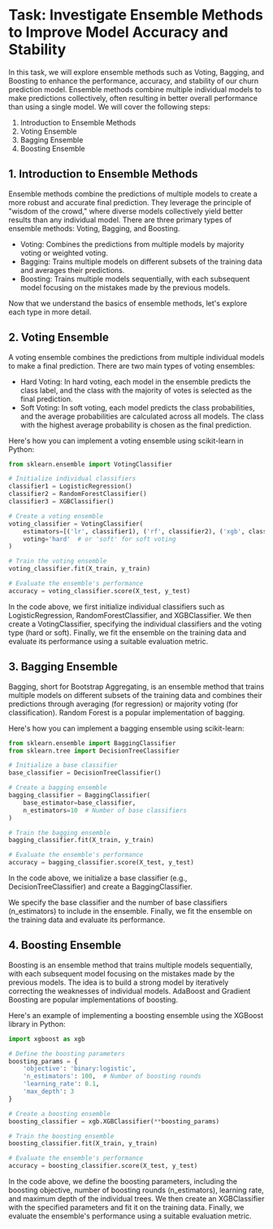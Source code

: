 # Task: Investigate Ensemble Methods to Improve Model Accuracy and Stability

In this task, we will explore ensemble methods such as Voting, Bagging, and Boosting to enhance the performance, accuracy, and stability of our churn prediction model. Ensemble methods combine multiple individual models to make predictions collectively, often resulting in better overall performance than using a single model. We will cover the following steps:

1. Introduction to Ensemble Methods
2. Voting Ensemble
3. Bagging Ensemble
4. Boosting Ensemble

## 1. Introduction to Ensemble Methods

Ensemble methods combine the predictions of multiple models to create a more robust and accurate final prediction. They leverage the principle of "wisdom of the crowd," where diverse models collectively yield better results than any individual model. There are three primary types of ensemble methods: Voting, Bagging, and Boosting.

- Voting: Combines the predictions from multiple models by majority voting or weighted voting.
- Bagging: Trains multiple models on different subsets of the training data and averages their predictions.
- Boosting: Trains multiple models sequentially, with each subsequent model focusing on the mistakes made by the previous models.

Now that we understand the basics of ensemble methods, let's explore each type in more detail.

## 2. Voting Ensemble

A voting ensemble combines the predictions from multiple individual models to make a final prediction. There are two main types of voting ensembles:

- Hard Voting: In hard voting, each model in the ensemble predicts the class label, and the class with the majority of votes is selected as the final prediction.
- Soft Voting: In soft voting, each model predicts the class probabilities, and the average probabilities are calculated across all models. The class with the highest average probability is chosen as the final prediction.

Here's how you can implement a voting ensemble using scikit-learn in Python:

```python
from sklearn.ensemble import VotingClassifier

# Initialize individual classifiers
classifier1 = LogisticRegression()
classifier2 = RandomForestClassifier()
classifier3 = XGBClassifier()

# Create a voting ensemble
voting_classifier = VotingClassifier(
    estimators=[('lr', classifier1), ('rf', classifier2), ('xgb', classifier3)],
    voting='hard'  # or 'soft' for soft voting
)

# Train the voting ensemble
voting_classifier.fit(X_train, y_train)

# Evaluate the ensemble's performance
accuracy = voting_classifier.score(X_test, y_test)
```

In the code above, we first initialize individual classifiers such as LogisticRegression, RandomForestClassifier, and XGBClassifier. We then create a VotingClassifier, specifying the individual classifiers and the voting type (hard or soft). Finally, we fit the ensemble on the training data and evaluate its performance using a suitable evaluation metric.

## 3. Bagging Ensemble

Bagging, short for Bootstrap Aggregating, is an ensemble method that trains multiple models on different subsets of the training data and combines their predictions through averaging (for regression) or majority voting (for classification). Random Forest is a popular implementation of bagging.

Here's how you can implement a bagging ensemble using scikit-learn:

```python
from sklearn.ensemble import BaggingClassifier
from sklearn.tree import DecisionTreeClassifier

# Initialize a base classifier
base_classifier = DecisionTreeClassifier()

# Create a bagging ensemble
bagging_classifier = BaggingClassifier(
    base_estimator=base_classifier,
    n_estimators=10  # Number of base classifiers
)

# Train the bagging ensemble
bagging_classifier.fit(X_train, y_train)

# Evaluate the ensemble's performance
accuracy = bagging_classifier.score(X_test, y_test)
```

In the code above, we initialize a base classifier (e.g., DecisionTreeClassifier) and create a BaggingClassifier.

 We specify the base classifier and the number of base classifiers (n_estimators) to include in the ensemble. Finally, we fit the ensemble on the training data and evaluate its performance.

## 4. Boosting Ensemble

Boosting is an ensemble method that trains multiple models sequentially, with each subsequent model focusing on the mistakes made by the previous models. The idea is to build a strong model by iteratively correcting the weaknesses of individual models. AdaBoost and Gradient Boosting are popular implementations of boosting.

Here's an example of implementing a boosting ensemble using the XGBoost library in Python:

```python
import xgboost as xgb

# Define the boosting parameters
boosting_params = {
    'objective': 'binary:logistic',
    'n_estimators': 100,  # Number of boosting rounds
    'learning_rate': 0.1,
    'max_depth': 3
}

# Create a boosting ensemble
boosting_classifier = xgb.XGBClassifier(**boosting_params)

# Train the boosting ensemble
boosting_classifier.fit(X_train, y_train)

# Evaluate the ensemble's performance
accuracy = boosting_classifier.score(X_test, y_test)
```

In the code above, we define the boosting parameters, including the boosting objective, number of boosting rounds (n_estimators), learning rate, and maximum depth of the individual trees. We then create an XGBClassifier with the specified parameters and fit it on the training data. Finally, we evaluate the ensemble's performance using a suitable evaluation metric.

